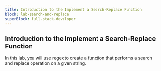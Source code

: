 ```yaml
---
title: Introduction to the Implement a Search-Replace Function
block: lab-search-and-replace
superBlock: full-stack-developer
---
```


## Introduction to the Implement a Search-Replace Function

In this lab, you will use regex to create a function that performs a search and replace operation on a given string.

